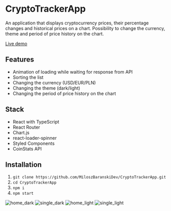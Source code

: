 # CryptoTrackerApp

An application that displays cryptocurrency prices, their percentage changes and historical prices on a chart. Possibility to change the currency, theme and period of price history on the chart.

[Live demo](https://react-app-crypto-tracker.netlify.app)

## Features

- Animation of loading while waiting for response from API
- Sorting the list
- Changing the currency (USD/EUR/PLN)
- Changing the theme (dark/light)
- Changing the period of price history on the chart

## Stack

- React with TypeScript
- React Router
- Chart.js
- react-loader-spinner
- Styled Components
- CoinStats API

## Installation

1. `git clone https://github.com/MiloszBaranskiDev/CryptoTrackerApp.git`
2. `cd CryptoTrackerApp`
3. `npm i`
4. `npm start`

![home_dark](https://user-images.githubusercontent.com/66494943/165186985-6ccd8466-0886-4617-b0ad-d15589e5d920.png)
![single_dark](https://user-images.githubusercontent.com/66494943/165186998-18b1ffa6-04f2-43a9-89d3-06d93b2e66f6.png)
![home_light](https://user-images.githubusercontent.com/66494943/165187001-d4e8e26d-21d0-4526-bf37-8c964c91b262.png)
![single_light](https://user-images.githubusercontent.com/66494943/165187003-b84e58fe-63c8-4555-8b20-69ec4dff3b86.png)

